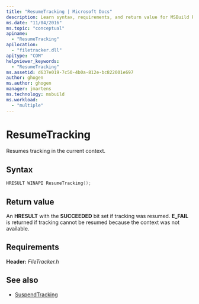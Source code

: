 ```yaml
---
title: "ResumeTracking | Microsoft Docs"
description: Learn syntax, requirements, and return value for MSBuild ResumeTracking, which resumes tracking in the current context.
ms.date: "11/04/2016"
ms.topic: "conceptual"
apiname:
  - "ResumeTracking"
apilocation:
  - "filetracker.dll"
apitype: "COM"
helpviewer_keywords:
  - "ResumeTracking"
ms.assetid: d637e019-7c50-4b0a-812e-bc822001e697
author: ghogen
ms.author: ghogen
manager: jmartens
ms.technology: msbuild
ms.workload:
  - "multiple"
---
```

# ResumeTracking

Resumes tracking in the current context.

## Syntax

```cpp
HRESULT WINAPI ResumeTracking();
```

## Return value

 An **HRESULT** with the **SUCCEEDED** bit set if tracking was resumed. **E_FAIL** is returned if tracking cannot be resumed because the context was not available.

## Requirements

 **Header:** *FileTracker.h*

## See also

- [SuspendTracking](../msbuild/suspendtracking.md)